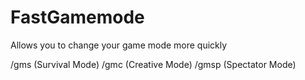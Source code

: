 # FastGamemode
Allows you to change your game mode more quickly

/gms (Survival Mode)
/gmc (Creative Mode)
/gmsp (Spectator Mode)
